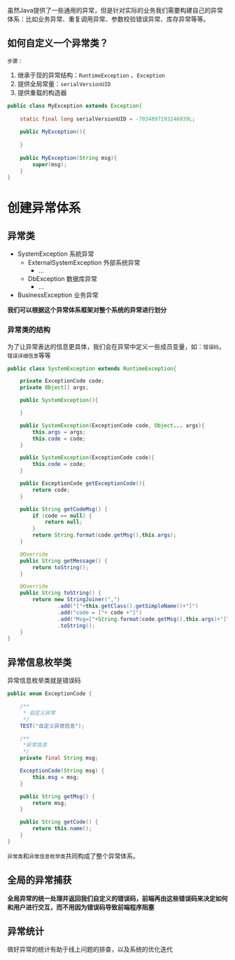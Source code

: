 虽然Java提供了一些通用的异常，但是针对实际的业务我们需要构建自己的异常体系：比如业务异常、重复调用异常、参数校验错误异常、库存异常等等。
## 如何自定义一个异常类？
`步骤：`

1. 继承于现的异常结构：`RuntimeException` 、`Exception`
2. 提供全局常量：`serialVersionUID`
3. 提供重载的构造器
```java
public class MyException extends Exception{
	
	static final long serialVersionUID = -7034897193246939L;
	
	public MyException(){
		
	}
	
	public MyException(String msg){
		super(msg);
	}
}
```
# 创建异常体系
## 异常类

- SystemException 系統异常
   - ExternalSystemException 外部系统异常
      - ...
   - DbException 数据库异常
      - ...
- BusinessException 业务异常

**我们可以根据这个异常体系框架对整个系统的异常进行划分**
### 异常类的结构
为了让异常表达的信息更具体，我们会在异常中定义一些成员变量，如：`错误码`，`错误详细信息`等等
```java
public class SystemException extends RuntimeException{

    private ExceptionCode code;
    private Object[] args;

	public SystemException(){

	}

	public SystemException(ExceptionCode code, Object... args){
		this.args = args;
        this.code = code;
	}

	public SystemException(ExceptionCode code){
        this.code = code;
	}

    public ExceptionCode getExceptionCode(){
		return code;
	}

	public String getCodeMsg() {
		if (code == null) {
			return null;
		}
		return String.format(code.getMsg(),this.args);
	}

	@Override
	public String getMessage() {
		return toString();
	}

	@Override
	public String toString() {
		return new StringJoiner(",")
				.add("["+this.getClass().getSimpleName()+"]")
				.add("code = ["+ code +"]")
				.add("Msg=["+String.format(code.getMsg(),this.args)+"]")
				.toString();
	}
}
```
## 异常信息枚举类
异常信息枚举类就是错误码
```java
public enum ExceptionCode {

    /**
     * 自定义异常
     */
    TEST("自定义异常信息");

    /**
     *异常信息
     */
    private final String msg;

    ExceptionCode(String msg) {
        this.msg = msg;
    }

    public String getMsg() {
        return msg;
    }

    public String getCode() {
        return this.name();
    }
}
```
`异常类`和`异常信息枚举类`共同构成了整个异常体系。
## 全局的异常捕获
**全局异常的统一处理并返回我们自定义的错误码，前端再由这些错误码来决定如何和用户进行交互，而不用因为错误码导致前端程序阻塞**
## 异常统计
做好异常的统计有助于线上问题的排查，以及系统的优化迭代
